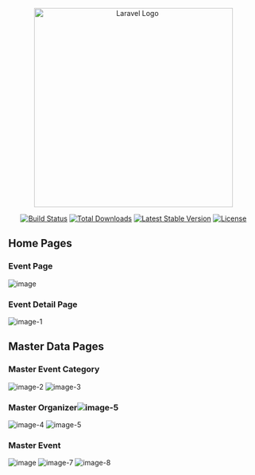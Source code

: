 <p align="center"><a href="https://laravel.com" target="_blank"><img src="https://raw.githubusercontent.com/laravel/art/master/logo-lockup/5%20SVG/2%20CMYK/1%20Full%20Color/laravel-logolockup-cmyk-red.svg" width="400" alt="Laravel Logo"></a></p>

<p align="center">
<a href="https://github.com/laravel/framework/actions"><img src="https://github.com/laravel/framework/workflows/tests/badge.svg" alt="Build Status"></a>
<a href="https://packagist.org/packages/laravel/framework"><img src="https://img.shields.io/packagist/dt/laravel/framework" alt="Total Downloads"></a>
<a href="https://packagist.org/packages/laravel/framework"><img src="https://img.shields.io/packagist/v/laravel/framework" alt="Latest Stable Version"></a>
<a href="https://packagist.org/packages/laravel/framework"><img src="https://img.shields.io/packagist/l/laravel/framework" alt="License"></a>
</p>

## Home Pages

### Event Page
![image](https://github.com/user-attachments/assets/3cd8bca2-cd4f-45f1-a6cb-61a7caccef76)

### Event Detail Page
![image-1](https://github.com/user-attachments/assets/1c8e41dd-c668-4c40-a1b2-50e0978347aa)

## Master Data Pages

### Master Event Category
![image-2](https://github.com/user-attachments/assets/9933088f-b73b-47de-b089-e64b7977f5aa)
![image-3](https://github.com/user-attachments/assets/8d47a4dd-9b86-484c-8f4e-b1753a1e1663)

### Master Organizer![image-5](https://github.com/user-attachments/assets/de648966-9811-4125-ad49-557974229d5b)
![image-4](https://github.com/user-attachments/assets/50edaa85-b6fd-48ec-8898-b8490a50784e)
![image-5](https://github.com/user-attachments/assets/b0af4f7e-48a1-4deb-a643-4fe64cff7380)

### Master Event
![image](https://github.com/user-attachments/assets/5cc118ec-0224-42be-b47d-dfbaa6dfd9b0)
![image-7](https://github.com/user-attachments/assets/d1b38ebe-e44b-4b0c-8911-8a77b1fda35b)
![image-8](https://github.com/user-attachments/assets/e28a7ea8-c2fc-4a5b-b9ca-e56d1524b642)
